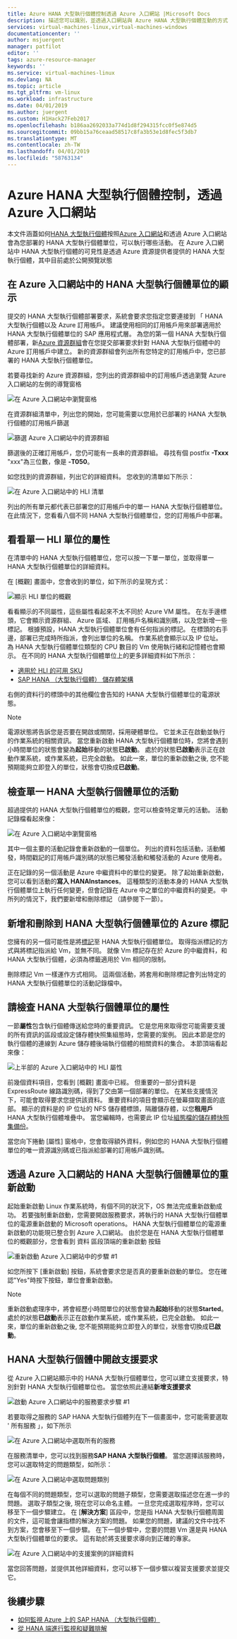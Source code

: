 ```yaml
---
title: Azure HANA 大型執行個體控制透過 Azure 入口網站 |Microsoft Docs
description: 描述您可以識別，並透過入口網站與 Azure HANA 大型執行個體互動的方式
services: virtual-machines-linux,virtual-machines-windows
documentationcenter: ''
author: msjuergent
manager: patfilot
editor: ''
tags: azure-resource-manager
keywords: ''
ms.service: virtual-machines-linux
ms.devlang: NA
ms.topic: article
ms.tgt_pltfrm: vm-linux
ms.workload: infrastructure
ms.date: 04/01/2019
ms.author: juergent
ms.custom: H1Hack27Feb2017
ms.openlocfilehash: b186aa2692033a774d1d8f294315fcc0f5e874d5
ms.sourcegitcommit: 09bb15a76ceaad58517c8fa3b53e1d8fec5f3db7
ms.translationtype: MT
ms.contentlocale: zh-TW
ms.lasthandoff: 04/01/2019
ms.locfileid: "58763134"
---
```

# <a name="azure-hana-large-instances-control-through-azure-portal"></a>Azure HANA 大型執行個體控制，透過 Azure 入口網站
本文件涵蓋如何[HANA 大型執行個體](https://docs.microsoft.com/azure/virtual-machines/workloads/sap/hana-overview-architecture)按照[Azure 入口網站](https://portal.azure.com)和透過 Azure 入口網站會為您部署的 HANA 大型執行個體單位，可以執行哪些活動。 在 Azure 入口網站中 HANA 大型執行個體的可見性是透過 Azure 資源提供者提供的 HANA 大型執行個體，其中目前處於公開預覽狀態

## <a name="display-of-hana-large-instance-units-in-the-azure-portal"></a>在 Azure 入口網站中的 HANA 大型執行個體單位的顯示
提交的 HANA 大型執行個體部署要求，系統會要求您指定您要連接到 「 HANA 大型執行個體以及 Azure 訂用帳戶。 建議使用相同的訂用帳戶用來部署適用於 HANA 大型執行個體單位的 SAP 應用程式層。
為您的第一個 HANA 大型執行個體部署，新[Azure 資源群組](https://docs.microsoft.com/azure/azure-resource-manager/manage-resources-portal)會在您提交部署要求針對 HANA 大型執行個體中的 Azure 訂用帳戶中建立。  新的資源群組會列出所有您特定的訂用帳戶中，您已部署的 HANA 大型執行個體單位。

若要尋找新的 Azure 資源群組，您列出的資源群組中的訂用帳戶透過瀏覽 Azure 入口網站的左側的導覽窗格

![在 Azure 入口網站中瀏覽窗格](./media/hana-li-portal/portal-resource-group.png)

在資源群組清單中，列出您的開始，您可能需要以您用於已部署的 HANA 大型執行個體的訂用帳戶篩選

![篩選 Azure 入口網站中的資源群組](./media/hana-li-portal/portal-filtering-subscription.png)

篩選後的正確訂用帳戶，您仍可能有一長串的資源群組。 尋找有個 postfix **-Txxx** "xxx"為三位數，像是 **-T050**。 

如您找到的資源群組，列出它的詳細資料。 您收到的清單如下所示：

![在 Azure 入口網站中的 HLI 清單](./media/hana-li-portal/portal-hli-units-list.png)

列出的所有單元都代表已部署您的訂用帳戶中的單一 HANA 大型執行個體單位。 在此情況下，您看看八個不同 HANA 大型執行個體單位，您的訂用帳戶中部署。


## <a name="look-at-attributes-of-single-hli-unit"></a>看看單一 HLI 單位的屬性
在清單中的 HANA 大型執行個體單位，您可以按一下單一單位，並取得單一 HANA 大型執行個體單位的詳細資料。 

在 [概觀] 畫面中，您會收到的單位，如下所示的呈現方式：

![顯示 HLI 單位的概觀](./media/hana-li-portal/portal-show-overview.png)

看看顯示的不同屬性，這些屬性看起來不太不同於 Azure VM 屬性。 在左手邊標頭，它會顯示資源群組、 Azure 區域、 訂用帳戶名稱和識別碼，以及您新增一些標記。 根據預設，HANA 大型執行個體單位會有任何指派的標記。 在標頭的右手邊，部署已完成時所指派，會列出單位的名稱。 作業系統會顯示以及 IP 位址。 為 HANA 大型執行個體單位類型的 CPU 數目的 Vm 使用執行緒和記憶體也會顯示。 在不同的 HANA 大型執行個體單位上的更多詳細資料如下所示：

- [適用於 HLI 的可用 SKU](https://docs.microsoft.com/azure/virtual-machines/workloads/sap/hana-available-skus)
- [SAP HANA （大型執行個體） 儲存體架構](https://docs.microsoft.com/azure/virtual-machines/workloads/sap/hana-storage-architecture) 

右側的資料行的標頭中的其他欄位會告知的 HANA 大型執行個體單位的電源狀態。

> [!NOTE]
> 電源狀態將告訴您是否要在開啟或關閉，採用硬體單位。 它並未正在啟動並執行的作業系統的相關資訊。 當您重新啟動 HANA 大型執行個體單位時，您將會遇到小時間單位的狀態會變為**起始**移動的狀態**已啟動**。 處於的狀態**已啟動**表示正在啟動作業系統，或作業系統，已完全啟動。 如此一來，單位的重新啟動之後, 您不能預期能夠立即登入的單位，狀態會切換成**已啟動**。
> 


## <a name="check-activities-of-a-single-hana-large-instance-unit"></a>檢查單一 HANA 大型執行個體單位的活動 
超過提供的 HANA 大型執行個體單位的概觀，您可以檢查特定單元的活動。 活動記錄檔看起來像：

![在 Azure 入口網站中瀏覽窗格](./media/hana-li-portal/portal-activity-list.png)

其中一個主要的活動記錄會重新啟動的一個單位。 列出的資料包括活動，活動觸發，時間戳記的訂用帳戶識別碼的狀態已觸發活動和觸發活動的 Azure 使用者。 

正在記錄的另一個活動是 Azure 中繼資料中的單位的變更。 除了起始重新啟動，您可以看到活動的**寫入 HANAInstances**。 這種類型的活動本身的 HANA 大型執行個體單位上執行任何變更，但會記錄在 Azure 中之單位的中繼資料的變更。 中所列的情況下，我們要新增和刪除標記 （請參閱下一節）。

## <a name="add-and-delete-an-azure-tag-to-a-hana-large-instance-unit"></a>新增和刪除到 HANA 大型執行個體單位的 Azure 標記
您擁有的另一個可能性是將[標記](https://docs.microsoft.com/azure/azure-resource-manager/resource-group-using-tags)至 HANA 大型執行個體單位。 取得指派標記的方式與將標記指派給 Vm，並無不同。 就像 Vm 標記存在於 Azure 的中繼資料，和 HANA 大型執行個體，必須為標籤適用於 Vm 相同的限制。

刪除標記 Vm 一樣運作方式相同。 這兩個活動，將套用和刪除標記會列出特定的 HANA 大型執行個體單位的活動記錄檔中。

## <a name="check-properties-of-a-hana-large-instance-unit"></a>請檢查 HANA 大型執行個體單位的屬性
一節**屬性**包含執行個體傳送給您時的重要資訊。 它是您用來取得您可能需要支援的所有資訊的區段或設定儲存體快照集組態時，您需要的案例。 因此本節是您的執行個體的連線到 Azure 儲存體後端執行個體的相關資料的集合。 本節頂端看起來像：


![上半部的 Azure 入口網站中的 HLI 屬性](./media/hana-li-portal/portal-properties-top.png)

前幾個資料項目，您看到 [概觀] 畫面中已經。 但重要的一部分資料是 ExpressRoute 線路識別碼，得到了交由第一個部署的單位。 在某些支援情況下，可能會取得要求您提供該資料。 重要資料的項目會顯示在螢幕擷取畫面的底部。 顯示的資料是的 IP 位址的 NFS 儲存體標頭，隔離儲存體，以您**租用戶**HANA 大型執行個體堆疊中。 當您編輯時，也需要此 IP 位址[組態檔的儲存體快照集備份](https://docs.microsoft.com/azure/virtual-machines/workloads/sap/hana-backup-restore#set-up-storage-snapshots)。 

當您向下捲動 [屬性] 窗格中，您會取得額外資料，例如您的 HANA 大型執行個體單位的唯一資源識別碼或已指派給部署的訂用帳戶識別碼。

## <a name="restart-a-hana-large-instance-unit-through-azure-portal"></a>透過 Azure 入口網站的 HANA 大型執行個體單位的重新啟動
起始重新啟動 Linux 作業系統時，有個不同的狀況下，OS 無法完成重新啟動成功。 若要強制重新啟動，您需要開啟服務要求，將執行的 HANA 大型執行個體單位的電源重新啟動的 Microsoft operations。 HANA 大型執行個體單位的電源重新啟動的功能現已整合到 Azure 入口網站。 由於您是在 HANA 大型執行個體單位的概觀部分，您會看到 資料 區段頂端的重新啟動 按鈕

![重新啟動 Azure 入口網站中的步驟 #1](./media/hana-li-portal/portal-restart-first-step.png)

如您所按下 [重新啟動] 按鈕，系統會要求您是否真的要重新啟動的單位。 您在確認"Yes"時按下按鈕，單位會重新啟動。

> [!NOTE]
> 重新啟動處理序中，將會經歷小時間單位的狀態會變為**起始**移動的狀態**Started**。 處於的狀態**已啟動**表示正在啟動作業系統，或作業系統，已完全啟動。 如此一來，單位的重新啟動之後, 您不能預期能夠立即登入的單位，狀態會切換成**已啟動**。


## <a name="open-a-support-request-for-hana-large-instances"></a>HANA 大型執行個體中開啟支援要求
從 Azure 入口網站顯示中的 HANA 大型執行個體單位，您可以建立支援要求，特別針對 HANA 大型執行個體單位也。 當您依照此連結**新增支援要求** 

![啟動 Azure 入口網站中的服務要求步驟 #1](./media/hana-li-portal/portal-initiate-support-request.png)

若要取得之服務的 SAP HANA 大型執行個體列在下一個畫面中，您可能需要選取 ' 所有服務 」，如下所示

![在 Azure 入口網站中選取所有的服務](./media/hana-li-portal/portal-create-service-request.png)

在服務清單中，您可以找到服務**SAP HANA 大型執行個體**。 當您選擇該服務時，您可以選取特定的問題類型，如所示：


![在 Azure 入口網站中選取問題類別](./media/hana-li-portal/portal-select-problem-class.png)

在每個不同的問題類型，您可以選取的問題子類型，您需要選取描述您在進一步的問題。 選取子類型之後, 現在您可以命名主體。 一旦您完成選取程序時，您可以移至下一個步驟建立。 在 [**解決方案**] 區段中，您是指 HANA 大型執行個體周圍的文件，這可能會讓指標的解決方案的問題。 如果您的問題，建議的文件中找不到方案，您會移至下一個步驟。 在下一個步驟中，您要的問題 Vm 還是與 HANA 大型執行個體單位的要求。 這有助於將支援要求導向到正確的專家。 

![在 Azure 入口網站中的支援案例的詳細資料](./media/hana-li-portal/portal-support-request-details.png)

當您回答問題，並提供其他詳細資料，您可以移下一個步驟以複習支援要求並提交它。

## <a name="next-steps"></a>後續步驟

- [如何監視 Azure 上的 SAP HANA （大型執行個體）](https://docs.microsoft.com/azure/virtual-machines/workloads/sap/troubleshooting-monitoring)
- [從 HANA 端進行監視和疑難排解](https://docs.microsoft.com/azure/virtual-machines/workloads/sap/hana-monitor-troubleshoot)

